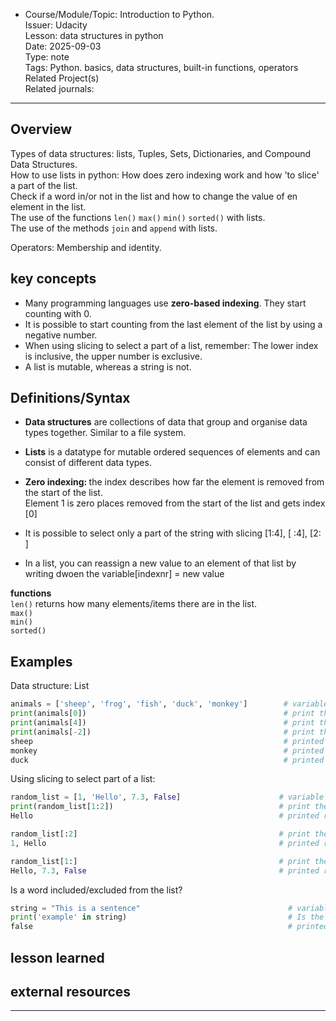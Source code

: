 * Course/Module/Topic: Introduction to Python.   
Issuer: Udacity   
Lesson: data structures in python   
Date: 2025-09-03   
Type: note   
Tags: Python. basics, data structures, built-in functions, operators   
Related Project(s)  
Related journals:  
---------------   

## Overview
Types of data structures: lists, Tuples, Sets, Dictionaries, and Compound Data Structures.       
How to use lists in python: How does zero indexing work and how 'to slice' a part of the list.      
Check if a word in/or not in the list and how to change the value of en element in the list.   
The use of the functions `len()` `max()` `min()` `sorted()` with lists.      
The use of the methods `join` and `append` with lists.   

Operators: Membership and identity.   

## key concepts  
* Many programming languages use <b>zero-based indexing</b>. They start counting with 0.   
* It is possible to start counting from the last element of the list by using a negative number.   
* When using slicing to select a part of a list, remember: The lower index is inclusive, the upper number is exclusive. 
* A list is mutable, whereas a string is not. 

## Definitions/Syntax  
* <b>Data structures</b> are collections of data that group and organise data types together.
  Similar to a file system.

* <b>Lists</b> is a datatype for mutable ordered sequences of elements and can consist of different data types.
* <b>Zero indexing: </b>the index describes how far the element is removed from the start of the list.   
  Element 1 is zero places removed from the start of the list and gets index [0] 

* It is possible to select only a part of the string with slicing [1:4], [ :4], [2: ]
* In a list, you can reassign a new value to an element of that list by writing dwoen the variable[indexnr] = new value  

<b>functions</b>   
`len()` returns how many elements/items there are in the list.   
`max()`    
`min()`   
`sorted()`   

## Examples

Data structure: List
```python
animals = ['sheep', 'frog', 'fish', 'duck', 'monkey']        # variable animals with a list as value
print(animals[0])                                            # print the value at place 0 in the list
print(animals[4])                                            # print the value at place 4 in the list
print(animals[-2])                                           # print the value at place 2 counting backwards from the end.
sheep                                                        # printed result [0]
monkey                                                       # printed result [4]
duck                                                         # printed result [-2]   
```
Using slicing to select part of a list:
```python
random_list = [1, 'Hello', 7.3, False]                      # variable with a random list as value
print(random_list[1:2])                                     # print the element on index 1 stop before index 2 
Hello                                                       # printed result

random_list[:2]                                             # print the elements from the start of the list until index 2  
1, Hello                                                    # printed result  

random_list[1:]                                             # print the elements starting on index place 1 - the end of the list
Hello, 7.3, False                                           # printed result  
```
Is a word included/excluded from the list?
```python
string = "This is a sentence"                                 # variable with the string "this is a sentence" as value 
print('example' in string)                                    # Is the word example in the value of the variable string?
false                                                         # printed result.
```
## lesson learned


## external resources 


-------------------

